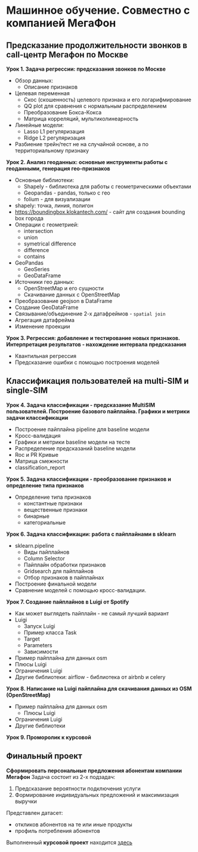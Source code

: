 # Машинное обучение. Совместно с компанией МегаФон

## Предсказание продолжительности звонков в call-центр Мегафон по Москве

**Урок 1. Задача регрессии: предсказания звонков по Москве**

- Обзор данных:
  -  Описание признаков
- Целевая переменная
  -  Скос (скошенность) целевого признака и его логарифмирование
  -  QQ plot для сравнения с нормальным распределением
  -  Преобразование Бокса-Кокса
  -  Матрица корреляций, мультиколинеарность
- Линейные модели:
  - Lasso L1 регуляризация
  - Ridge L2 регуляризация
- Разбиение трейн/тест не на случайной основе, а по территориальному признаку

**Урок 2. Анализ геоданных: основные инструменты работы с геоданными, генерация гео-признаков**

- Основные библиотеки:
  - Shapely - библиотека для работы с геометрическими объектами
  - Geopandas - pandas, только с гео
  - folium - для визуализации
- shapely: точка, линия, полигон
- https://boundingbox.klokantech.com/ - сайт для создания bounding box города
- Операции с геометрией:
  - intersection
  - union
  - symetrical difference
  - difference
  - contains
- GeoPandas
  - GeoSeries
  - GeoDataFrame
- Источники гео данных:
  - OpenStreetMap и его сущности
  - Скачивание данных с OpenStreetMap
- Преобразование geojson в DataFrame
- Создание GeoDataFrame
- Связывание/объединение 2-х датафреймов - `spatial join`
- Агрегация датафрейма
- Изменение проекции

**Урок 3. Регрессия: добавление и тестирование новых признаков. Интерпретация результатов - нахождение интервала предсказания**
- Квантильная регрессия
- Предсказание ошибки с помощью построения моделей

## Классификация пользователей на multi-SIM и single-SIM

**Урок 4.  Задача классификации - предсказание MultiSIM пользователей. Построение базового пайплайна. Графики и метрики задачи классификации**

- Построение пайплайна pipeline для baseline модели
- Кросс-валидация
- Графики и метрики baseline модели на тесте
- Распределение предсказаний baseline модели
- Roc и PR Кривые
- Матрица смежности
- classification_report

**Урок 5. Задача классификации - преобразование признаков и определение типа признаков**

- Определение типа признаков
  - константные признаки
  - вещественные признаки
  - бинарные
  - категориальные

**Урок 6. Задача классификации: работа с пайплайнами в sklearn**
- sklearn.pipeline
  - Виды пайплайнов
  - Column Selector
  - Пайплайн обработки признаков
  - Gridsearch для пайплайнов
  - Отбор признаков в пайплайнах
- Построение финальной модели
- Сравнение моделей с помощью кросс-валидации.

**Урок 7. Создание пайплайнов в Luigi от Spotify**
- Как может выглядеть пайплайн - не самый лучший вариант
- Luigi
  - Запуск Luigi
  - Пример класса Task
  - Target
  - Parameters
  - Зависимости
- Пример пайплайна для данных osm
- Плюсы Luigi
- Ограничения Luigi
- Другие библиотеки: airflow - библиотека от airbnb и celery 

**Урок 8. Написание на Luigi пайплайна для скачивания данных из OSM (OpenStreetMap)**
- Пример пайплайна для данных osm
  - Плюсы Luigi
- Ограничения Luigi
- Другие библиотеки

**Урок 9. Проморолик к курсовой**

## Финальный проект
**Сформировать персональные предложения абонентам компании Мегафон**
Задача состоит из 2-х подзадач:
1. Предсказание вероятности подключения услуги
2. Формирование индивидуальных предложений и максимизация выручки

Представлен датасет:
- откликов абонентов на те или иные продукты
- профиль потребления абонентов

Выполненный **курсовой проект** находится [здесь](/final_progect)